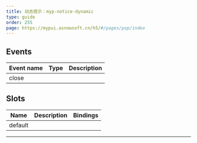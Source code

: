 ```yaml
---
title: 动态提示：myp-notice-dynamic
type: guide
order: 255
page: https://mypui.asnowsoft.cn/h5/#/pages/pop/index
---
```


## Events

| Event name | Type | Description |
| ---------- | ---- | ----------- |
| close      |      |

## Slots

| Name    | Description | Bindings |
| ------- | ----------- | -------- |
| default |             |          |

---
